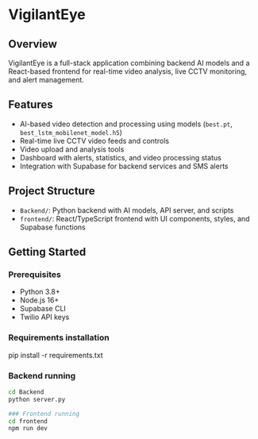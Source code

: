 # VigilantEye

## Overview

VigilantEye is a full-stack application combining backend AI models and a React-based frontend for real-time video analysis, live CCTV monitoring, and alert management.

## Features

- AI-based video detection and processing using models (`best.pt`, `best_lstm_mobilenet_model.h5`)
- Real-time live CCTV video feeds and controls
- Video upload and analysis tools
- Dashboard with alerts, statistics, and video processing status
- Integration with Supabase for backend services and SMS alerts

## Project Structure

- `Backend/`: Python backend with AI models, API server, and scripts
- `frontend/`: React/TypeScript frontend with UI components, styles, and Supabase functions

## Getting Started

### Prerequisites

- Python 3.8+
- Node.js 16+
- Supabase CLI
- Twilio API keys

### Requirements installation

pip install -r requirements.txt

### Backend running

```bash
cd Backend
python server.py

### Frontend running
cd frontend
npm run dev
```

